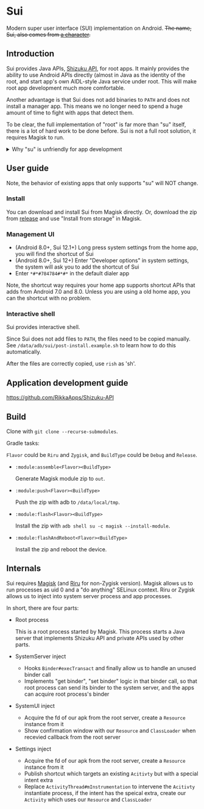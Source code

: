 # Sui

Modern super user interface (SUI) implementation on Android. <del>The name, Sui, also comes from [a character](https://www.pixiv.net/artworks/71435059).</del>

## Introduction

Sui provides Java APIs, [Shizuku API](https://github.com/RikkaApps/Shizuku-API), for root apps. It mainly provides the ability to use Android APIs directly (almost in Java as the identity of the root, and start app's own AIDL-style Java service under root. This will make root app development much more comfortable.

Another advantage is that Sui does not add binaries to `PATH` and does not install a manager app. This means we no longer need to spend a huge amount of time to fight with apps that detect them.

To be clear, the full implementation of "root" is far more than "su" itself, there is a lot of hard work to be done before. Sui is not a full root solution, it requires Magisk to run.

<details>
  <summary>Why "su" is unfriendly for app development</summary>

The "su", a "shell" runs as root, is too far from the Android world.

To explain this, we need to talk about how system API works. For example, we can use `PackageManager#getInstalledApplications` to get the app list. This is actually an interprocess communication (IPC) process of the app process and system server process, just the Android framework did the inner works for us. Android uses `Binder` to do this type of IPC. `Binder` allows the server-side to learn the uid and pid of the client-side so that the system server can check if the app has the permission to do the operation.

Back to "su", there are commands provided by the Android system. In the same example, to get the app list with "su", we have to use `pm list`. This is too painful.

1. Text-based, this means there is no structured data like `PackageInfo` in Java. You have to parse the output text.
2. It is much slower because run a command means at least one new process is started. And `PackageManager#getInstalledApplications` is used inside `pm list`.
3. The possibility is limited to how the command can do. The command only covers a little amount of Android APIs.

Although it is possible to use Java APIs as root with `app_process` (there are libraries like libsu and librootjava), transfer binder between app process and root process is painful. If you want the root process to run as a daemon. When the app process restarts, it has no cheap way to get the binder of the root process.

In fact, for Magisk and other root solutions, makes the "su" to work is not that easy as some people think (let "su" itself work and the communication between the "su" and the manager app have a lot of unhappy work behind).

</details>

## User guide

Note, the behavior of existing apps that only supports "su" will NOT change.

### Install

You can download and install Sui from Magisk directly. Or, download the zip from [release](https://github.com/RikkaApps/Sui/releases/) and use "Install from storage" in Magisk.

### Management UI

- (Android 8.0+, Sui 12.1+) Long press system settings from the home app, you will find the shortcut of Sui
- (Android 8.0+, Sui 12+) Enter "Developer options" in system settings, the system will ask you to add the shortcut of Sui
- Enter `*#*#784784#*#*` in the default dialer app

Note, the shortcut way requires your home app supports shortcut APIs that adds from Android 7.0 and 8.0. Unless you are using a old home app, you can the shortcut with no problem.

### Interactive shell

Sui provides interactive shell.

Since Sui does not add files to `PATH`, the files need to be copied manually. See `/data/adb/sui/post-install.example.sh` to learn how to do this automatically.

After the files are correctly copied, use `rish` as 'sh'.

## Application development guide

https://github.com/RikkaApps/Shizuku-API

## Build

Clone with `git clone --recurse-submodules`.

Gradle tasks:

`Flavor` could be `Riru` and `Zygisk`, and `BuildType` could be `Debug` and `Release`.

* `:module:assemble<Flavor><BuildType>`

   Generate Magisk module zip to `out`.

* `:module:push<Flavor><BuildType>`

   Push the zip with adb to `/data/local/tmp`.

* `:module:flash<Flavor><BuildType>`

   Install the zip with `adb shell su -c magisk --install-module`.

* `:module:flashAndReboot<Flavor><BuildType>`

   Install the zip and reboot the device.

## Internals

Sui requires [Magisk](https://github.com/topjohnwu/Magisk) (and [Riru](https://github.com/RikkaApps) for non-Zygisk version). Magisk allows us to run processes as uid 0 and a "do anything" SELinux context. Riru or Zygisk allows us to inject into system server process and app processes.

In short, there are four parts:

- Root process

  This is a root process started by Magisk. This process starts a Java server that implements Shizuku API and private APIs used by other parts.

- SystemServer inject

  - Hooks `Binder#execTransact` and finally allow us to handle an unused binder call
  - Implements "get binder", "set binder" logic in that binder call, so that root process can send its binder to the system server, and the apps can acquire root process's binder

- SystemUI inject

  - Acquire the fd of our apk from the root server, create a `Resource` instance from it
  - Show confirmation window with our `Resource` and `ClassLoader` when recevied callback from the root server

- Settings inject

  - Acquire the fd of our apk from the root server, create a `Resource` instance from it
  - Publish shortcut which targets an existing `Acitivty` but with a special intent extra
  - Replace `ActivityThread#mInstrumentation` to intervene the `Acitivty` instantiate process, if the intent has the speical extra, create our `Activity` which uses our `Resource` and `ClassLoader`

